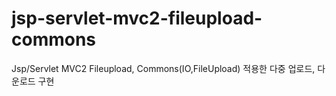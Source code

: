 # jsp-servlet-mvc2-fileupload-commons
Jsp/Servlet MVC2 Fileupload, Commons(IO,FileUpload) 적용한 다중 업로드, 다운로드 구현
